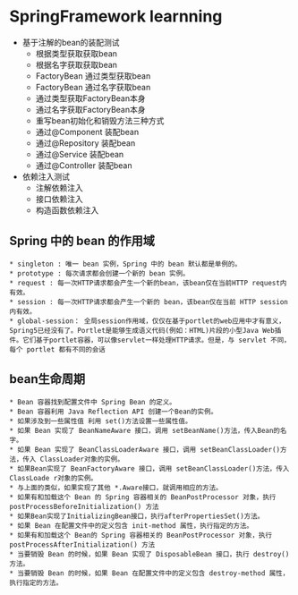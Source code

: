 # SpringFramework learnning
* 基于注解的bean的装配测试
    * 根据类型获取获取bean
    * 根据名字获取获取bean
    * FactoryBean 通过类型获取bean
    * FactoryBean 通过名字获取bean
    * 通过类型获取FactoryBean本身
    * 通过名字获取FactoryBean本身
    * 重写bean初始化和销毁方法三种方式
    * 通过@Component 装配bean
    * 通过@Repository 装配bean
    * 通过@Service 装配bean
    * 通过@Controller 装配bean
* 依赖注入测试
    * 注解依赖注入
    * 接口依赖注入
    * 构造函数依赖注入

## Spring 中的 bean 的作用域
    * singleton : 唯一 bean 实例，Spring 中的 bean 默认都是单例的。
	* prototype : 每次请求都会创建一个新的 bean 实例。
	* request : 每一次HTTP请求都会产生一个新的bean，该bean仅在当前HTTP request内有效。
	* session : 每一次HTTP请求都会产生一个新的 bean，该bean仅在当前 HTTP session 内有效。
	* global-session： 全局session作用域，仅仅在基于portlet的web应用中才有意义，Spring5已经没有了。Portlet是能够生成语义代码(例如：HTML)片段的小型Java Web插件。它们基于portlet容器，可以像servlet一样处理HTTP请求。但是，与 servlet 不同，每个 portlet 都有不同的会话    
## bean生命周期
	* Bean 容器找到配置文件中 Spring Bean 的定义。
	* Bean 容器利用 Java Reflection API 创建一个Bean的实例。
	* 如果涉及到一些属性值 利用 set()方法设置一些属性值。
	* 如果 Bean 实现了 BeanNameAware 接口，调用 setBeanName()方法，传入Bean的名字。
	* 如果 Bean 实现了 BeanClassLoaderAware 接口，调用 setBeanClassLoader()方法，传入 ClassLoader对象的实例。
	* 如果Bean实现了 BeanFactoryAware 接口，调用 setBeanClassLoader()方法，传入 ClassLoade r对象的实例。
	* 与上面的类似，如果实现了其他 *.Aware接口，就调用相应的方法。
	* 如果有和加载这个 Bean 的 Spring 容器相关的 BeanPostProcessor 对象，执行postProcessBeforeInitialization() 方法
	* 如果Bean实现了InitializingBean接口，执行afterPropertiesSet()方法。
	* 如果 Bean 在配置文件中的定义包含 init-method 属性，执行指定的方法。
	* 如果有和加载这个 Bean的 Spring 容器相关的 BeanPostProcessor 对象，执行postProcessAfterInitialization() 方法
	* 当要销毁 Bean 的时候，如果 Bean 实现了 DisposableBean 接口，执行 destroy() 方法。
	* 当要销毁 Bean 的时候，如果 Bean 在配置文件中的定义包含 destroy-method 属性，执行指定的方法。